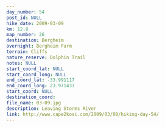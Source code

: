 ```yaml
---
day_number: 54
post_id: NULL
hike_date: 2009-03-09
km: 12.8
map_number: 26
destination: Bergheim
overnight: Bergheim Farm
terrain: Cliffs
nature_reserve: Dolphin Trail
notes: NULL
start_coord_lat: NULL
start_coord_long: NULL
end_coord_lat: -33.991117
end_coord_long: 23.971433
start_coord: NULL
destination_coord: 
file_name: 03-09.jpg
description: Leaving Storms River
link: http://www.cape2kosi.com/2009/03/08/hiking-day-54/
---
```

